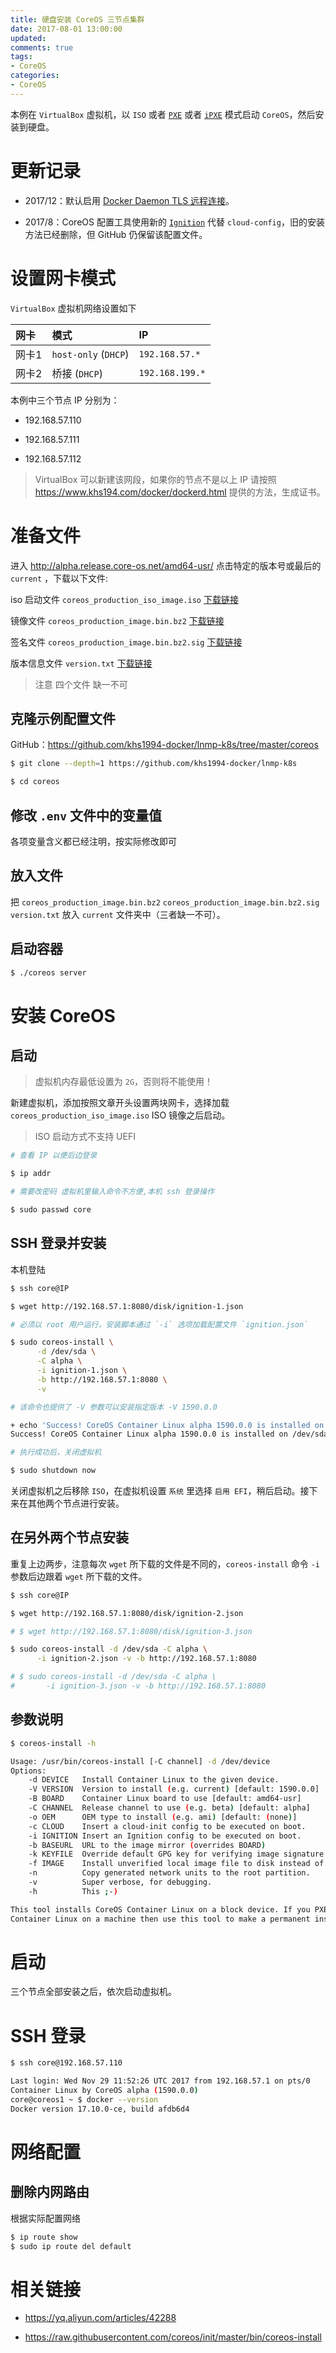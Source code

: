 ```yaml
---
title: 硬盘安装 CoreOS 三节点集群
date: 2017-08-01 13:00:00
updated:
comments: true
tags:
- CoreOS
categories:
- CoreOS
---
```



本例在 `VirtualBox` 虚拟机，以 `ISO` 或者 [`PXE`](boot-pxe-new.html) 或者 [`iPXE`](boot-ipxe.html) 模式启动 `CoreOS`，然后安装到硬盘。

<!--more-->

# 更新记录

* 2017/12：默认启用 [Docker Daemon TLS 远程连接](https://www.khs194.com/docker/dockerd.html)。

* 2017/8：CoreOS 配置工具使用新的 [`Ignition`](../ignition/README.html) 代替 `cloud-config`，旧的安装方法已经删除，但 GitHub 仍保留该配置文件。

# 设置网卡模式

`VirtualBox` 虚拟机网络设置如下

| 网卡    | 模式                  | IP              |
| :----- | :-------------        |:------         |
| 网卡1   | `host-only` (`DHCP`)  | `192.168.57.*` |
| 网卡2   | 桥接 (`DHCP`)          | `192.168.199.*` |

本例中三个节点 IP 分别为：

* 192.168.57.110

* 192.168.57.111

* 192.168.57.112

> VirtualBox 可以新建该网段，如果你的节点不是以上 IP 请按照 https://www.khs194.com/docker/dockerd.html 提供的方法，生成证书。

# 准备文件

进入 http://alpha.release.core-os.net/amd64-usr/ 点击特定的版本号或最后的 `current` ，下载以下文件:

iso 启动文件 `coreos_production_iso_image.iso` [下载链接](http://alpha.release.core-os.net/amd64-usr/current/coreos_production_iso_image.iso)

镜像文件 `coreos_production_image.bin.bz2` [下载链接](http://alpha.release.core-os.net/amd64-usr/current/coreos_production_image.bin.bz2)

签名文件 `coreos_production_image.bin.bz2.sig` [下载链接](http://alpha.release.core-os.net/amd64-usr/current/coreos_production_image.bin.bz2.sig)

版本信息文件 `version.txt` [下载链接](http://alpha.release.core-os.net/amd64-usr/current/version.txt)

> 注意 四个文件 缺一不可

## 克隆示例配置文件

GitHub：https://github.com/khs1994-docker/lnmp-k8s/tree/master/coreos

```bash
$ git clone --depth=1 https://github.com/khs1994-docker/lnmp-k8s

$ cd coreos
```

## 修改 `.env` 文件中的变量值

各项变量含义都已经注明，按实际修改即可

## 放入文件

把 `coreos_production_image.bin.bz2` `coreos_production_image.bin.bz2.sig` `version.txt` 放入 `current` 文件夹中（三者缺一不可）。

## 启动容器

```bash
$ ./coreos server
```

# 安装 CoreOS

## 启动

> 虚拟机内存最低设置为 `2G`，否则将不能使用！

新建虚拟机，添加按照文章开头设置两块网卡，选择加载 `coreos_production_iso_image.iso` ISO 镜像之后启动。

> ISO 启动方式不支持 UEFI

```bash
# 查看 IP 以便后边登录

$ ip addr

# 需要改密码 虚拟机里输入命令不方便,本机 ssh 登录操作

$ sudo passwd core
```

## SSH 登录并安装

本机登陆

```bash
$ ssh core@IP

$ wget http://192.168.57.1:8080/disk/ignition-1.json

# 必须以 root 用户运行，安装脚本通过 `-i` 选项加载配置文件 `ignition.json`

$ sudo coreos-install \
      -d /dev/sda \
      -C alpha \
      -i ignition-1.json \
      -b http://192.168.57.1:8080 \
      -v

# 该命令也提供了 -V 参数可以安装指定版本 -V 1590.0.0

+ echo 'Success! CoreOS Container Linux alpha 1590.0.0 is installed on /dev/sda'
Success! CoreOS Container Linux alpha 1590.0.0 is installed on /dev/sda

# 执行成功后，关闭虚拟机

$ sudo shutdown now  
```

关闭虚拟机之后移除 `ISO`，在虚拟机设置 `系统` 里选择 `启用 EFI`，稍后启动。接下来在其他两个节点进行安装。

## 在另外两个节点安装

重复上边两步，注意每次 `wget` 所下载的文件是不同的，`coreos-install` 命令 `-i` 参数后边跟着 `wget` 所下载的文件。

```bash
$ ssh core@IP

$ wget http://192.168.57.1:8080/disk/ignition-2.json

# $ wget http://192.168.57.1:8080/disk/ignition-3.json

$ sudo coreos-install -d /dev/sda -C alpha \
      -i ignition-2.json -v -b http://192.168.57.1:8080

# $ sudo coreos-install -d /dev/sda -C alpha \
#       -i ignition-3.json -v -b http://192.168.57.1:8080  
```

## 参数说明

```bash
$ coreos-install -h

Usage: /usr/bin/coreos-install [-C channel] -d /dev/device
Options:
    -d DEVICE   Install Container Linux to the given device.
    -V VERSION  Version to install (e.g. current) [default: 1590.0.0]
    -B BOARD    Container Linux board to use [default: amd64-usr]
    -C CHANNEL  Release channel to use (e.g. beta) [default: alpha]
    -o OEM      OEM type to install (e.g. ami) [default: (none)]
    -c CLOUD    Insert a cloud-init config to be executed on boot.
    -i IGNITION Insert an Ignition config to be executed on boot.
    -b BASEURL  URL to the image mirror (overrides BOARD)
    -k KEYFILE  Override default GPG key for verifying image signature
    -f IMAGE    Install unverified local image file to disk instead of fetching
    -n          Copy generated network units to the root partition.
    -v          Super verbose, for debugging.
    -h          This ;-)

This tool installs CoreOS Container Linux on a block device. If you PXE booted
Container Linux on a machine then use this tool to make a permanent install.  
```

# 启动

三个节点全部安装之后，依次启动虚拟机。

# SSH 登录

```bash
$ ssh core@192.168.57.110

Last login: Wed Nov 29 11:52:26 UTC 2017 from 192.168.57.1 on pts/0
Container Linux by CoreOS alpha (1590.0.0)
core@coreos1 ~ $ docker --version
Docker version 17.10.0-ce, build afdb6d4
```

# 网络配置

## 删除内网路由

根据实际配置网络

```bash
$ ip route show
$ sudo ip route del default
```

# 相关链接

* https://yq.aliyun.com/articles/42288

* https://raw.githubusercontent.com/coreos/init/master/bin/coreos-install
